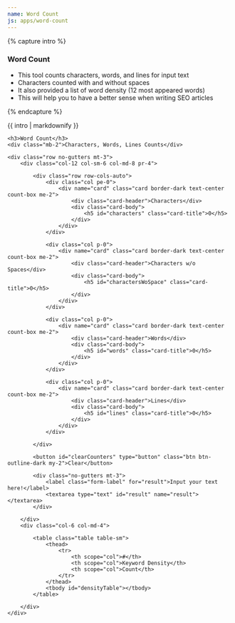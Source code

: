 ```yaml
---
name: Word Count
js: apps/word-count
---
```


{% capture intro %}

### Word Count
<!--separator-->
- This tool counts characters, words, and lines for input text
- Characters counted with and without spaces
- It also provided a list of word density (12 most appeared words)
- This will help you to have a better sense when writing SEO articles
<!--separator-->
{% endcapture %}

<div class="tool-wrapper mb-4">
    {{ intro | markdownify }}
</div>

<div class="tool-wrapper">

    <h3>Word Count</h3>
    <div class="mb-2">Characters, Words, Lines Counts</div>

    <div class="row no-gutters mt-3">
        <div class="col-12 col-sm-6 col-md-8 pr-4">

            <div class="row row-cols-auto">
                <div class="col pe-0">
                    <div name="card" class="card border-dark text-center count-box me-2">
                        <div class="card-header">Characters</div>
                        <div class="card-body">
                            <h5 id="characters" class="card-title">0</h5>
                        </div>
                    </div>
                </div>

                <div class="col p-0">
                    <div name="card" class="card border-dark text-center count-box me-2">
                        <div class="card-header">Characters w/o Spaces</div>
                        <div class="card-body">
                            <h5 id="charactersWoSpace" class="card-title">0</h5>
                        </div>
                    </div>
                </div>

                <div class="col p-0">
                    <div name="card" class="card border-dark text-center count-box me-2">
                        <div class="card-header">Words</div>
                        <div class="card-body">
                            <h5 id="words" class="card-title">0</h5>
                        </div>
                    </div>
                </div>

                <div class="col p-0">
                    <div name="card" class="card border-dark text-center count-box me-2">
                        <div class="card-header">Lines</div>
                        <div class="card-body">
                            <h5 id="lines" class="card-title">0</h5>
                        </div>
                    </div>
                </div>

            </div>

            <button id="clearCounters" type="button" class="btn btn-outline-dark my-2">Clear</button>

            <div class="no-gutters mt-3">
                <label class="form-label" for="result">Input your text here!</label>
                <textarea type="text" id="result" name="result"></textarea>
            </div>

        </div>
        <div class="col-6 col-md-4">

            <table class="table table-sm">
                <thead>
                    <tr>
                        <th scope="col">#</th>
                        <th scope="col">Keyword Density</th>
                        <th scope="col">Count</th>
                    </tr>
                </thead>
                <tbody id="densityTable"></tbody>
            </table>

        </div>
    </div>
</div>